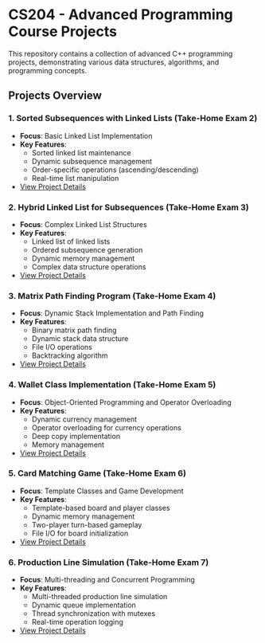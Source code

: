# CS204 - Advanced Programming Course Projects

This repository contains a collection of advanced C++ programming projects, demonstrating various data structures, algorithms, and programming concepts.

## Projects Overview

### 1. Sorted Subsequences with Linked Lists (Take-Home Exam 2)

- **Focus**: Basic Linked List Implementation
- **Key Features**:
  - Sorted linked list maintenance
  - Dynamic subsequence management
  - Order-specific operations (ascending/descending)
  - Real-time list manipulation
- [View Project Details](/Take-Home%20Exam%202/)

### 2. Hybrid Linked List for Subsequences (Take-Home Exam 3)

- **Focus**: Complex Linked List Structures
- **Key Features**:
  - Linked list of linked lists
  - Ordered subsequence generation
  - Dynamic memory management
  - Complex data structure operations
- [View Project Details](/Take-Home%20Exam%203/)

### 3. Matrix Path Finding Program (Take-Home Exam 4)

- **Focus**: Dynamic Stack Implementation and Path Finding
- **Key Features**:
  - Binary matrix path finding
  - Dynamic stack data structure
  - File I/O operations
  - Backtracking algorithm
- [View Project Details](/Take-Home%20Exam%204/)

### 4. Wallet Class Implementation (Take-Home Exam 5)

- **Focus**: Object-Oriented Programming and Operator Overloading
- **Key Features**:
  - Dynamic currency management
  - Operator overloading for currency operations
  - Deep copy implementation
  - Memory management
- [View Project Details](/Take-Home%20Exam%205/)

### 5. Card Matching Game (Take-Home Exam 6)

- **Focus**: Template Classes and Game Development
- **Key Features**:
  - Template-based board and player classes
  - Dynamic memory management
  - Two-player turn-based gameplay
  - File I/O for board initialization
- [View Project Details](/Take-Home%20Exam%206/)

### 6. Production Line Simulation (Take-Home Exam 7)

- **Focus**: Multi-threading and Concurrent Programming
- **Key Features**:
  - Multi-threaded production line simulation
  - Dynamic queue implementation
  - Thread synchronization with mutexes
  - Real-time operation logging
- [View Project Details](/Take-Home%20Exam%207/)

